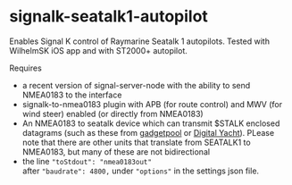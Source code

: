 # signalk-seatalk1-autopilot



Enables Signal K control of Raymarine Seatalk 1 autopilots. Tested with WilhelmSK iOS app and with ST2000+ autopilot. 

Requires 
* a recent version of signal-server-node with the ability to send NMEA0183 to the interface 
* signalk-to-nmea0183 plugin with APB (for route control) and MWV (for wind steer) enabled (or directly from NMEA0183)
* An NMEA0183 to seatalk device which can transmit $STALK enclosed datagrams (such as these from [gadgetpool](http://www.gadgetpool.de/nuke/modules.php?name=News&file=article&sid=28) or [Digital Yacht](https://digitalyachtamerica.com/product/st-nmea-usb/)). PLease note that there are other units that translate from SEATALK1 to NMEA0183, but many of these are not bidirectional
* the line ```"toStdout": "nmea0183out"``` 	
after `"baudrate": 4800,` under `"options"` in the settings json file.
